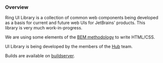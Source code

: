 ### Overview

Ring UI Library is a collection of common web components being developed as a basis for current and future web UIs for
JetBrains' products. This library is very much work-in-progress.

We are using some elements of the [BEM methodology](http://bem.info/) to write HTML/CSS.

UI Library is being developed by the members of the [Hub](https://jetpeople.jetbrains.com/team/2-111/Server) team.

Builds are available on [buildserver](http://buildserver/viewType.html?buildTypeId=Ring_UILibrary).